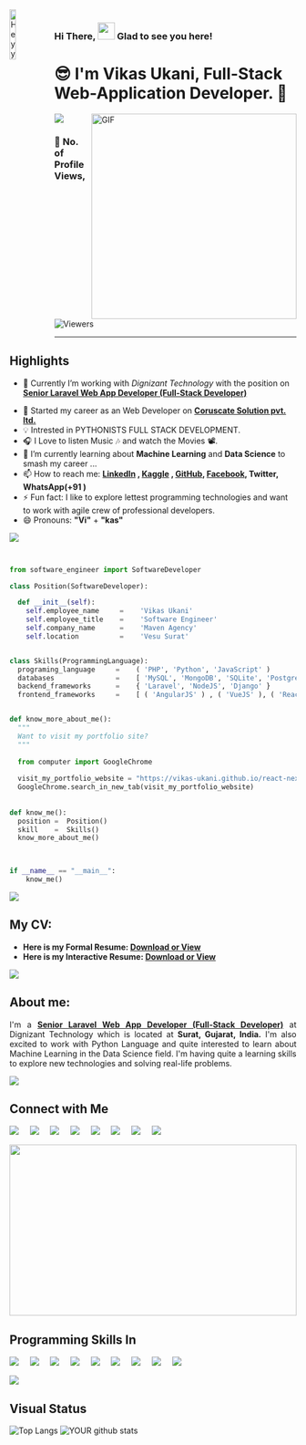 <img align="left" src="https://thaddeus-segura.com/wp-content/uploads/2020/07/f16d4dd5aa05c3754fd0b359d487cce64f6252730a7cc435f3f37a13e53e2e59.0.png" alt="Heyy" width="15%" />

### Hi There, <img src="https://raw.githubusercontent.com/iampavangandhi/iampavangandhi/master/gifs/Hi.gif" width="30px" >   Glad to see you here!

# 😎 I'm **Vikas Ukani**, Full-Stack Web-Application Developer. 🔰 

<!-- 

<div class="text-danger"> <b> Thanks to Reach out My Page here, </b> </div> -->

<!--  https://user-images.githubusercontent.com/57037068/88589670-8c77e580-d06a-11ea-8067-696c17a6a496.gif   -->

<img src="https://raw.githubusercontent.com/andreasbm/readme/master/assets/lines/water.png" />


 

<img align="right" alt="GIF" src="https://gifimage.net/wp-content/uploads/2018/06/trabajo-gif-4.gif" width="360"/>


### :eyes: No. of Profile Views,
<img alt="Viewers" src="https://komarev.com/ghpvc/?username=vikas-ukani&color=green&style=flat-square"/>
<!-- Place this tag where you want the button to render. -->
<!-- <a class="github-button" href="https://github.com/vikas-ukani" data-color-scheme="no-preference: dark; light: light; dark: dark;" data-size="large" aria-label="Follow @vikas-ukani on GitHub">Follow @vikas-ukani</a> -->

<!-- <img src="https://raw.githubusercontent.com/andreasbm/readme/master/assets/lines/colored.png" /> -->
<hr />

## Highlights

<ul>
 
 <li> <p class="text-align: justify;">🔭 Currently I’m working with <i>Dignizant Technology</i> with the position on <a href="https://www.linkedin.com/in/vikas-ukani-a02499167/"><b>Senior Laravel Web App Developer (Full-Stack Developer)</b></a></p></li>
 <li> 💼 Started my career as an Web Developer on <a href="https://www.coruscatesolution.com/"><b>Coruscate Solution pvt. ltd.</b></a> </li>
 
 <li> 💡 Intrested in PYTHONISTS FULL STACK DEVELOPMENT.</li>
 <li> 🎧 I Love to listen Music 🎶 and watch the Movies 📽️.</li>
 
 <li> 🌱 I’m currently learning about <b>Machine Learning</b> and <b>Data Science</b> to smash my career ...</li>
 <li> 📫 How to reach me: <b> <a href="https://www.linkedin.com/in/vikas-ukani-a02499167/" target="_blank" class="text-primary"> LinkedIn</a> , <a href="https://www.kaggle.com/vikasukani" target="_blank" class="text-info"> Kaggle</a> , <a href="https://github.com/vikas-ukani" target="_blank" class="text-dark"> GitHub</a>,  <a href="https://www.facebook.com/UknaiVikas" target="_blank" class="text-success"> Facebook</a>, Twitter, WhatsApp(+91 )</b> </li>
 
  <li> ⚡ Fun fact: I like to explore lettest programming technologies and want to work with agile crew of professional developers.</li>
  <li> 😄 Pronouns: <b>"Vi"</b> + <b>"kas"</b> </li>
  
</ul>

<img src="https://raw.githubusercontent.com/andreasbm/readme/master/assets/lines/colored.png" />



```python


from software_engineer import SoftwareDeveloper

class Position(SoftwareDeveloper):

  def __init__(self):
    self.employee_name     =    'Vikas Ukani'
    self.employee_title    =    'Software Engineer'
    self.company_name      =    'Maven Agency'
    self.location          =    'Vesu Surat'  


class Skills(ProgrammingLanguage):
  programing_language     =    ( 'PHP', 'Python', 'JavaScript' )
  databases               =    [ 'MySQL', 'MongoDB', 'SQLite', 'PostgreSQL' ]
  backend_frameworks      =    { 'Laravel', 'NodeJS', 'Django' }
  frontend_frameworks     =    [ ( 'AngularJS' ) , ( 'VueJS' ), ( 'ReactJS' ), ( 'NextJS' ) ]


def know_more_about_me():
  """
  Want to visit my portfolio site?
  """
  
  from computer import GoogleChrome
  
  visit_my_portfolio_website = "https://vikas-ukani.github.io/react-next-portfolio-dev/" # Website under construction 😉 
  GoogleChrome.search_in_new_tab(visit_my_portfolio_website)
 
  
def know_me():
  position =  Position()
  skill    =  Skills()
  know_more_about_me()
  


if __name__ == "__main__":
    know_me()

```


<img src="https://raw.githubusercontent.com/andreasbm/readme/master/assets/lines/colored.png" />


## My CV: 
<ul>
 <li> <b>Here is my Formal Resume: <a href="https://drive.google.com/file/d/1WmfPSKGoWq7TyBJYWngpACDm5QZmqdrE/view?usp=sharing" alt="Vikas Ukani Resume" > Download or View</a></b> </li>
 <li> <b>Here is my Interactive Resume: <a href="https://venngage.net/ps/JQiLZhVP6AM/vikas-ukani-laravel-full-stack-developer-resume" alt="Vikas Ukani Resume" > Download or View</a></b> </li>

</ul>

 
<!-- - ⚡ Fun fact: ... -->
<!-- - 👯 I’m looking to collaborate on ... -->
<!-- - 🤔 I’m looking for help with ... -->
<!-- - 💬 Ask me about ... -->

<img src="https://raw.githubusercontent.com/andreasbm/readme/master/assets/lines/dark.png" />


## About me: 

<p style="text-align: justify;">I'm a <a href="https://www.linkedin.com/in/vikas-ukani-a02499167/"><b>Senior Laravel Web App Developer (Full-Stack Developer)</b></a> at Dignizant Technology which is located at <b>Surat, Gujarat, India.</b> I'm also excited to work with Python Language and quite interested to learn about Machine Learning in the Data Science field. I'm having quite a learning skills to explore new technologies and solving real-life problems.</p>
 
<img src="https://raw.githubusercontent.com/andreasbm/readme/master/assets/lines/rainbow.png" />

## Connect with Me

[<img src="https://img.shields.io/badge/linkedin-%230077B5.svg?&style=for-the-badge&logo=linkedin&logoColor=white" />](https://www.linkedin.com/in/vikas-ukani-a02499167/)          &nbsp;  &nbsp;          [<img src="https://img.shields.io/badge/Stackoverflow-%fd75454.svg?&style=for-the-badge&logo=stackoverflow&color=red&logoColor=white" />](https://stackoverflow.com/users/8744576/vikas-ukani)          &nbsp;  &nbsp;          [<img src="https://img.shields.io/badge/Kaggle-%2320BEFF.svg?&style=for-the-badge&logo=Kaggle&color=yellow&logoColor=white" />](https://www.kaggle.com/vikasukani)          &nbsp;  &nbsp;          [<img src="https://img.shields.io/badge/facebook-blue?style=for-the-badge&logo=facebook&logoColor=white" />](https://www.facebook.com/UknaiVikas)          &nbsp;  &nbsp;          [<img src="https://img.shields.io/badge/twitter-%2320BEFF.svg?&style=for-the-badge&logo=twitter&logoColor=white" />](https://twitter.com/vikas_ukani5)    &nbsp;  &nbsp;          [<img src="https://img.shields.io/badge/github-%FFFFFF.svg?&style=for-the-badge&logo=github&color=black&logoColor=white" />](https://sourcerer.io/vikas-ukani)          &nbsp;  &nbsp;          [<img src="https://img.shields.io/badge/stackexchange-%ca64564.svg?&style=for-the-badge&logo=stackexchange&color=orange&logoColor=white" />](https://datascience.stackexchange.com/users/101318/vikas-ukani)          &nbsp;  &nbsp;          [<img src="https://img.shields.io/badge/dataquest-%ca64564.svg?&style=for-the-badge&logo=dataquest&color=purple&logoColor=white" />](https://app.dataquest.io/profile/vikas123)    


<img src="https://github.com/vikas-ukani/vikas-ukani/blob/master/violine.gif" height=300 width="100%" />

## Programming Skills In
<img src="https://img.shields.io/badge/PHP-%233776AB.svg?&style=for-the-badge&logo=php&logoColor=white" />  &nbsp;  &nbsp;  <img src="https://img.shields.io/badge/laraveljs-%23D00000.svg?&style=for-the-badge&logo=laraveljs&logoColor=white" />    &nbsp; &nbsp;  <img src="https://img.shields.io/badge/reactjs-%233756AB.svg?&style=for-the-badge&logo=react&logoColor=white" />    &nbsp; &nbsp; <img src="https://img.shields.io/badge/vuejs-%23FCC624.svg?&style=for-the-badge&logo=vuejs&logoColor=white" />   &nbsp; &nbsp;      <img src="https://img.shields.io/badge/Python-%FFFFFF.svg?&style=for-the-badge&logo=python&logoColor=white" />  &nbsp; &nbsp;  <img src="https://img.shields.io/badge/javascript-%23D00000.svg?&style=for-the-badge&logo=javascript&logoColor=white" />  &nbsp; &nbsp;  <img src="https://img.shields.io/badge/Linux-%23FCC624.svg?&style=for-the-badge&logo=Linux&logoColor=white" />   &nbsp; &nbsp;      <img src="https://img.shields.io/badge/mysql-%FFFFFF.svg?&style=for-the-badge&logo=mysql&logoColor=white" />    &nbsp; &nbsp;      <img src="https://img.shields.io/badge/mongodb-%23FF00AA.svg?&style=for-the-badge&logo=mysql&logoColor=white" /> 

<img src="https://raw.githubusercontent.com/andreasbm/readme/master/assets/lines/colored.png" />

## Visual Status

![Top Langs](https://github-readme-stats.vercel.app/api/top-langs/?username=vikas-ukani&show_icons=true&theme=radical) ![YOUR github stats](https://github-readme-stats.vercel.app/api?username=vikas-ukani&show_icons=true&theme=radical)
<!-- [![Vikas Ukani's wakatime stats](https://github-readme-stats.vercel.app/api/wakatime?username=vikas-ukani)](https://github.com/vikas-ukani/github-readme-stats) -->


